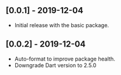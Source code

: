 ## [0.0.1] - 2019-12-04

* Initial release with the basic package.

## [0.0.2] - 2019-12-04

* Auto-format to improve package health.
* Downgrade Dart version to 2.5.0